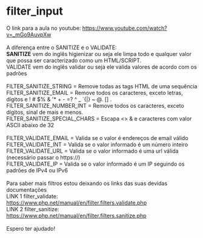 # filter_input <br>
O link para a aula no youtube: https://www.youtube.com/watch?v=_mGo9AuvpXw <br>
<br>
A diferença entre o SANITIZE e o VALIDATE: <br>
<b>SANITIZE</b> vem do inglês higienizar ou seja ele limpa todo e qualquer valor que possa ser caracterizado como um HTML/SCRIPT. <br>
VALIDATE vem do inglês validar ou seja ele valida valores de acordo com os padrões <br>
<br>
FILTER_SANITIZE_STRING = Remove todas as tags HTML de uma sequência <br>
FILTER_SANITIZE_EMAIL = Remove todos os caracteres, exceto letras, dígitos e ! # $% & '* + - =? ^ _ `{|} ~ @. [] . <br>
FILTER_SANITIZE_NUMBER_INT = Remove todos os caracteres, exceto dígitos, sinal de mais e menos. <br>
FILTER_SANITIZE_SPECIAL_CHARS = Escapa <> & e caracteres com valor ASCII abaixo de 32 <br>
<br>
FILTER_VALIDATE_EMAIL = Valida se o valor é endereços de email válido <br>
FILTER_VALIDATE_INT = Valida se o valor informado é um número inteiro <br>
FILTER_VALIDATE_URL = Valida se o valor informado é uma url válida (necessário passar o https://) <br>
FILTER_VALIDATE_IP = Valida se o valor informado é um IP seguindo os padrões de IPv4 ou IPv6 <br>
<br>
Para saber mais filtros estou deixando os links das suas devidas documentações <br>
LINK 1 filter_validate: https://www.php.net/manual/en/filter.filters.validate.php <br>
LINK 2 filter_sanitize: https://www.php.net/manual/en/filter.filters.sanitize.php <br>
<br>
Espero ter ajudado!
